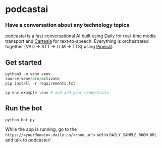 # podcastai

### Have a conversation about any technology topics

podcastai is a fast conversational AI built using [Daily](https://www.daily.co/) for real-time media transport and [Cartesia](https://cartesia.ai) for text-to-speech. Everything is orchestrated together (VAD -> STT -> LLM -> TTS) using [Pipecat](https://www.pipecat.ai/).

## Get started

```python
python3 -m venv venv
source venv/bin/activate
pip install -r requirements.txt

cp env.example .env # and add your credentials

```

## Run the bot

```bash
python bot.py
```

While the app is running, go to the `https://<yourdomain>.daily.co/<room_url>` set in `DAILY_SAMPLE_ROOM_URL` and talk to podcaster!
